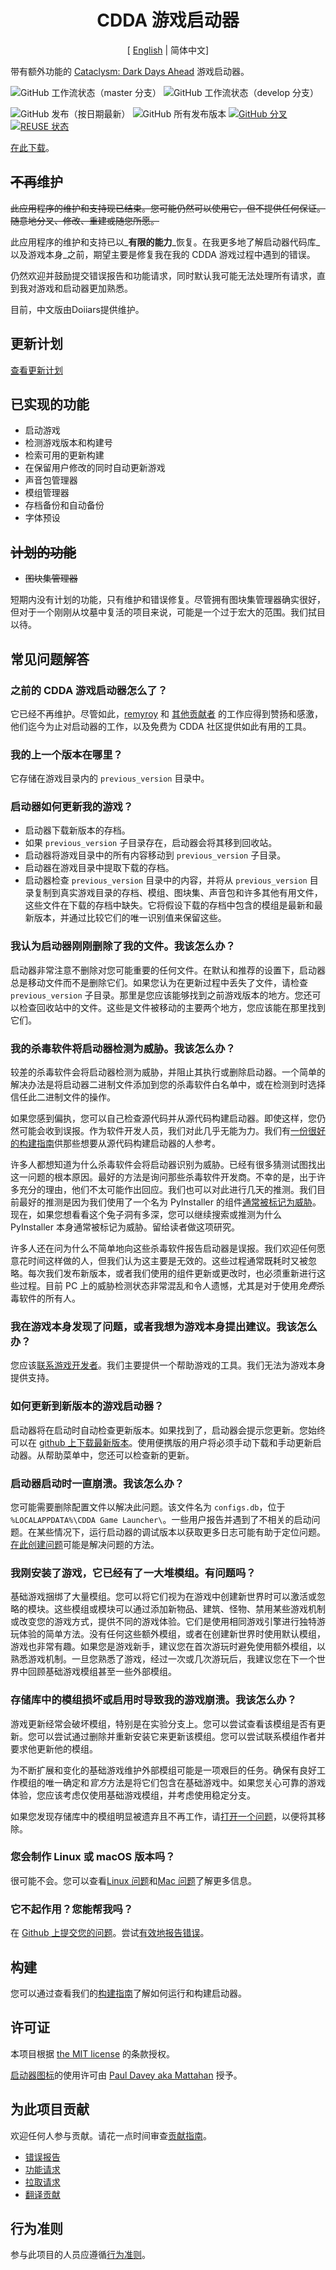<!--
SPDX-FileCopyrightText: 2015-2021 Rémy Roy

SPDX-License-Identifier: MIT
-->



<div align="center">

# CDDA 游戏启动器
[ [English](README_en.md) | 简体中文]

</div>

带有额外功能的 [Cataclysm: Dark Days Ahead](https://cataclysmdda.org/) 游戏启动器。

![GitHub 工作流状态（master 分支）](https://img.shields.io/github/actions/workflow/status/DoiiarX/CDDA-Game-Launcher/build.yml?branch=master)
![GitHub 工作流状态（develop 分支）](https://img.shields.io/github/actions/workflow/status/DoiiarX/CDDA-Game-Launcher/build.yml?branch=develop)

![GitHub 发布（按日期最新）](https://img.shields.io/github/v/release/DoiiarX/CDDA-Game-Launcher)
![GitHub 所有发布版本](https://img.shields.io/github/downloads/DoiiarX/CDDA-Game-Launcher/total)
[![GitHub 分叉](https://img.shields.io/github/forks/DoiiarX/CDDA-Game-Launcher)](https://github.com/DoiiarX/CDDA-Game-Launcher/network)
[![REUSE 状态](https://api.reuse.software/badge/github.com/DoiiarX/CDDA-Game-Launcher)](https://api.reuse.software/info/github.com/DoiiarX/CDDA-Game-Launcher)

[在此下载](https://github.com/DoiiarX/CDDA-Game-Launcher/releases)。

## ~~不再~~维护

~~此应用程序的维护和支持现已结束。您可能仍然可以使用它，但不提供任何保证。随意地分叉、修改、重建或随您所愿。~~

此应用程序的维护和支持已以_**有限的能力**_恢复。在我更多地了解启动器代码库_以及游戏本身_之前，期望主要是修复我在我的 CDDA 游戏过程中遇到的错误。

仍然欢迎并鼓励提交错误报告和功能请求，同时默认我可能无法处理所有请求，直到我对游戏和启动器更加熟悉。

目前，中文版由Doiiars提供维护。

## 更新计划
[查看更新计划](update_plan.md)

## 已实现的功能

* 启动游戏
* 检测游戏版本和构建号
* 检索可用的更新构建
* 在保留用户修改的同时自动更新游戏
* 声音包管理器
* 模组管理器
* 存档备份和自动备份
* 字体预设

## ~~计划的功能~~

* ~~图块集管理器~~


短期内没有计划的功能，只有维护和错误修复。尽管拥有图块集管理器确实很好，但对于一个刚刚从坟墓中复活的项目来说，可能是一个过于宏大的范围。我们拭目以待。

## 常见问题解答

### 之前的 CDDA 游戏启动器怎么了？

它已经不再维护。尽管如此，[remyroy](https://github.com/remyroy) 和 [其他贡献者](https://github.com/remyroy/CDDA-Game-Launcher/graphs/contributors) 的工作应得到赞扬和感激，他们迄今为止对启动器的工作，以及免费为 CDDA 社区提供如此有用的工具。

### 我的上一个版本在哪里？

它存储在游戏目录内的 `previous_version` 目录中。

### 启动器如何更新我的游戏？

* 启动器下载新版本的存档。
* 如果 `previous_version` 子目录存在，启动器会将其移到回收站。
* 启动器将游戏目录中的所有内容移动到 `previous_version` 子目录。
* 启动器在游戏目录中提取下载的存档。
* 启动器检查 `previous_version` 目录中的内容，并将从 `previous_version` 目录复制到真实游戏目录的存档、模组、图块集、声音包和许多其他有用文件，这些文件在下载的存档中缺失。它将假设下载的存档中包含的模组是最新和最新版本，并通过比较它们的唯一识别值来保留这些。

### 我认为启动器刚刚删除了我的文件。我该怎么办？

启动器非常注意不删除对您可能重要的任何文件。在默认和推荐的设置下，启动器总是移动文件而不是删除它们。如果您认为在更新过程中丢失了文件，请检查 `previous_version` 子目录。那里是您应该能够找到之前游戏版本的地方。您还可以检查回收站中的文件。这些是文件被移动的主要两个地方，您应该能在那里找到它们。

### 我的杀毒软件将启动器检测为威胁。我该怎么办？

较差的杀毒软件会将启动器检测为威胁，并阻止其执行或删除启动器。一个简单的解决办法是将启动器二进制文件添加到您的杀毒软件白名单中，或在检测到时选择信任此二进制文件的操作。

如果您感到偏执，您可以自己检查源代码并从源代码构建启动器。即使这样，您仍然可能会收到误报。作为软件开发人员，我们对此几乎无能为力。我们有[一份很好的构建指南](https://github.com/DoiiarX/CDDA-Game-Launcher/blob/master/BUILDING.md)供那些想要从源代码构建启动器的人参考。

许多人都想知道为什么杀毒软件会将启动器识别为威胁。已经有很多猜测试图找出这一问题的根本原因。最好的方法是询问那些杀毒软件开发商。不幸的是，出于许多充分的理由，他们不太可能作出回应。我们也可以对此进行几天的推测。我们目前最好的推测是因为我们使用了一个名为 PyInstaller 的组件[通常被标记为威胁](https://github.com/pyinstaller/pyinstaller/issues/4633)。现在，如果您想看看这个兔子洞有多深，您可以继续搜索或推测为什么 PyInstaller 本身通常被标记为威胁。留给读者做这项研究。

许多人还在问为什么不简单地向这些杀毒软件报告启动器是误报。我们欢迎任何愿意花时间这样做的人，但我们认为这主要是无效的。这些过程通常既耗时又被忽略。每次我们发布新版本，或者我们使用的组件更新或更改时，也必须重新进行这些过程。目前 PC 上的威胁检测状态非常混乱和令人遗憾，尤其是对于使用*免费*杀毒软件的所有人。

### 我在游戏本身发现了问题，或者我想为游戏本身提出建议。我该怎么办？

您应该[联系游戏开发者](https://cataclysmdda.org/#ive-found-a-bug--i-would-like-to-make-a-suggestion-what-should-i-do)。我们主要提供一个帮助游戏的工具。我们无法为游戏本身提供支持。

### 如何更新到新版本的游戏启动器？

启动器将在启动时自动检查更新版本。如果找到了，启动器会提示您更新。您始终可以在 [github 上下载最新版本](https://github.com/DoiiarX/CDDA-Game-Launcher/releases)。使用便携版的用户将必须手动下载和手动更新启动器。从帮助菜单中，您还可以检查新的更新。

### 启动器启动时一直崩溃。我该怎么办？

您可能需要删除配置文件以解决此问题。该文件名为 `configs.db`，位于 `%LOCALAPPDATA%\CDDA Game Launcher\`。一些用户报告并遇到了不相关的启动问题。在某些情况下，运行启动器的调试版本以获取更多日志可能有助于定位问题。[在此创建问题](https://github.com/DoiiarX/CDDA-Game-Launcher/issues)可能是解决问题的方法。

### 我刚安装了游戏，它已经有了一大堆模组。有问题吗？

基础游戏捆绑了大量模组。您可以将它们视为在游戏中创建新世界时可以激活或忽略的模块。这些模组或模块可以通过添加新物品、建筑、怪物、禁用某些游戏机制或改变您的游戏方式，提供不同的游戏体验。它们是使用相同游戏引擎进行独特游玩体验的简单方法。没有任何这些额外模组，或者在创建新世界时使用默认模组，游戏也非常有趣。如果您是游戏新手，建议您在首次游玩时避免使用额外模组，以熟悉游戏机制。一旦您熟悉了游戏，经过一次或几次游玩后，我建议您在下一个世界中回顾基础游戏模组甚至一些外部模组。

### 存储库中的模组损坏或启用时导致我的游戏崩溃。我该怎么办？

游戏更新经常会破坏模组，特别是在实验分支上。您可以尝试查看该模组是否有更新。您可以尝试通过删除并重新安装它来更新该模组。您可以尝试联系模组作者并要求他更新他的模组。

为不断扩展和变化的基础游戏维护外部模组可能是一项艰巨的任务。确保有良好工作模组的唯一确定和*官方*方法是将它们包含在基础游戏中。如果您关心可靠的游戏体验，您应该考虑仅使用基础游戏模组，并考虑使用稳定分支。

如果您发现存储库中的模组明显被遗弃且不再工作，请[打开一个问题](https://github.com/DoiiarX/CDDA-Game-Launcher/issues)，以便将其移除。

### 您会制作 Linux 或 macOS 版本吗？

很可能不会。您可以查看[Linux 问题](https://github.com/DoiiarX/CDDA-Game-Launcher/issues/329)和[Mac 问题](https://github.com/DoiiarX/CDDA-Game-Launcher/issues/73)了解更多信息。

### 它不起作用？您能帮我吗？

在 [Github 上提交您的问题](https://github.com/DoiiarX/CDDA-Game-Launcher/issues)。尝试[有效地报告错误](http://www.chiark.greenend.org.uk/~sgtatham/bugs.html)。

## 构建

您可以通过查看我们的[构建指南](BUILDING.md)了解如何运行和构建启动器。

## 许可证

本项目根据 [the MIT license](LICENSE) 的条款授权。

[启动器图标](cddagl/resources/launcher.ico)的使用许可由 [Paul Davey aka Mattahan](http://mattahan.deviantart.com/) 授予。

## 为此项目贡献

欢迎任何人参与贡献。请花一点时间审查[贡献指南](CONTRIBUTING.md)。

* [错误报告](CONTRIBUTING.md#bugs)
* [功能请求](CONTRIBUTING.md#features)
* [拉取请求](CONTRIBUTING.md#pull-requests)
* [翻译贡献](CONTRIBUTING.md#translations)

## 行为准则

参与此项目的人员应遵循[行为准则](CODE_OF_CONDUCT.md)。
